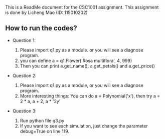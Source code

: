 This is a ReadMe document for the CSC1001 assignment.
This assignment is done by Licheng Mao (ID: 115010202)

## How to run the codes?

* Question 1:
  1. Please import q1.py as a module. or you will see a diagnose program.
  2. you can define a = q1.Flower('Rosa multiflora', 4, 999)
  3. Then you can print a.get_name(), a.get_petals() and a.get_price()
  
* Question 2:
  1. Please import q1.py as a module, or you will see a diagnose program.
  2. More interesting things: You can do a = Polynomial('x'), then try a = 2 * a, a + 2, a * '2y'

* Question 3:
  1. Run python file q3.py
  2. If you want to see each simulation, just change the parameter debug=True on line 119.


